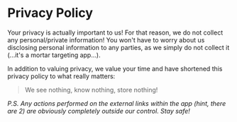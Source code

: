 # Privacy Policy

Your privacy is actually important to us! For that reason, we do not collect any personal/private information! You won't have to worry about us disclosing personal information to any parties, as we simply do not collect it (...it's a mortar targeting app...).

In addition to valuing privacy, we value your time and have shortened this privacy policy to what really matters:

> We see nothing, know nothing, store nothing!

_P.S. Any actions performed on the external links within the app (hint, there are 2) are obviously completely outside our control. Stay safe!_


